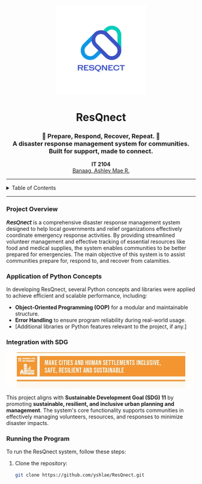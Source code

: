 <div align="center">
  <img src="https://github.com/yshlae/ResQnect/blob/main/images/resqnect%20logo.png" alt="ResQnect Logo" width="240" height="240">
  
  <h1>ResQnect</h1>
  
  <h3>🚨 Prepare, Respond, Recover, Repeat. 🚨 <br>
  A disaster response management system for communities. Built for support, made to connect.</h3>
  
  <p><b>IT 2104</b><br>
  <a href="https://github.com/yshlae">Banaag, Ashley Mae R.</a></p>
  
  <hr class="w-48 h-1 mx-auto my-4 bg-gray-100 border-0 rounded md:my-10 dark:bg-gray-700">
</div>

<details>
  <summary>Table of Contents</summary>
  
  1. [Project Overview](#project-overview)  
  2. [Application of Python Concepts](#application-of-python-concepts)  
  3. [Integration with SDG](#integration-with-sdg)  
  4. [Running the Program](#running-the-program)  

</details>

---

### Project Overview
**𝘙𝘦𝘴𝘘𝘯𝘦𝘤𝘵** is a comprehensive disaster response management system designed to help local governments and relief organizations effectively coordinate emergency response activities. By providing streamlined volunteer management and effective tracking of essential resources like food and medical supplies, the system enables communities to be better prepared for emergencies. The main objective of this system is to assist communities prepare for, respond to, and recover from calamities. 

### Application of Python Concepts
In developing ResQnect, several Python concepts and libraries were applied to achieve efficient and scalable performance, including:
- **Object-Oriented Programming (OOP)** for a modular and maintainable structure.
- **Error Handling** to ensure program reliability during real-world usage.
- [Additional libraries or Python features relevant to the project, if any.]

### Integration with SDG
<div align="center">
  <img src="https://github.com/yshlae/ResQnect/blob/main/images/SDG%20Goal%2011.jpg" alt="SDG Goal 11" width="700">
</div>

This project aligns with **Sustainable Development Goal (SDG) 11** by promoting **sustainable, resilient, and inclusive urban planning and management**. The system's core functionality supports communities in effectively managing volunteers, resources, and responses to minimize disaster impacts.

### Running the Program
To run the ResQnect system, follow these steps:
1. Clone the repository:
   ```bash
   git clone https://github.com/yshlae/ResQnect.git
